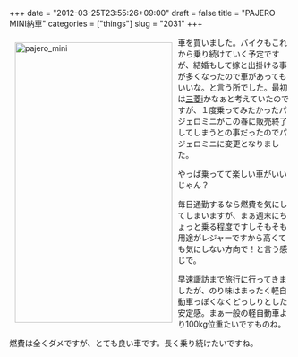 +++
date = "2012-03-25T23:55:26+09:00"
draft = false
title = "PAJERO MINI納車"
categories = ["things"]
slug = "2031"
+++

<a href="https://www.flickr.com/photos/keruru/7127326907/" title="pajero_mini by けるる, on Flickr"><img src="https://farm8.staticflickr.com/7134/7127326907_767743c3a1.jpg" width="281" height="500" alt="pajero_mini" align="left" hspace="10" vspace="10"/></a>

車を買いました。バイクもこれから乗り続けていく予定ですが、結婚もして嫁と出掛ける事が多くなったので車があってもいいな。と言う所でした。最初は<a href="http://www.mitsubishi-motors.co.jp/i/index.html">三菱i</a>かなぁと考えていたのですが、１度乗ってみたかったパジェロミニがこの春に販売終了してしまうとの事だったのでパジェロミニに変更となりました。

やっぱ乗ってて楽しい車がいいじゃん？

毎日通勤するなら燃費を気にしてしまいますが、まぁ週末にちょっと乗る程度ですしそもそも用途がレジャーですから高くても気にしない方向で！と言う感じで。

早速諏訪まで旅行に行ってきましたが、のり味はまったく軽自動車っぽくなくどっしりとした安定感。まぁ一般の軽自動車より100kg位重たいですものね。

燃費は全くダメですが、とても良い車です。長く乗り続けたいですね。
